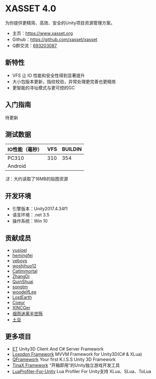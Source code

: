 # XASSET 4.0

为你提供更精简、高效、安全的Unity项目资源管理方案。

- 主页：<https://www.xasset.org>
- Github：<https://github.com/xasset/xasset>
- Q群交流：[693203087](https://jq.qq.com/?_wv=1027&k=5DyV09a)

## 新特性

- VFS 让 IO 性能和安全性得到显著提升
- 大小包版本更新，指纹校验，异常处理更完善也更精炼
- 更智能的寻址模式与更可控的GC

## 入门指南

待更新

## 测试数据

| IO性能（毫秒） | VFS  | BUILDIN |
| -------------- | ---- | ------- |
| PC310          | 310  | 354     |
| Android        |      |         |

*注*：大约读取了16MB的贴图资源



## 开发环境

- 引擎版本：Unity2017.4.34f1
- 语言环境：.net 3.5
- 操作系统：Win 10

## 贡献成员

- [yusjoel](https://github.com/yusjoel)
- [hemingfei](https://github.com/hemingfei)
- [veboys](https://github.com/veboys)
- [woshihuo12](https://github.com/woshihuo12)
- [CatImmortal](https://github.com/CatImmortal) 
- [ZhangDi](https://github.com/ZhangDi2018)
- [QuinShuai](https://github.com/QuinShuai)
- [songtm](https://github.com/songtm)
- [woodelfLee](https://github.com/woodelfLee)
- [LostEarth](https://github.com/LostEarth)
- [Coeur](https://github.com/Coeur)
- [XINCGer](https://github.com/XINCGer)
- [烟雨迷离半世殇](https://www.lfzxb.top/)
- [土豆](https://www.xasset.org/)

## 更多项目

- [ET](https://github.com/egametang/ET) Unity3D Client And C# Server Framework
- [Loxodon Framework](https://github.com/cocowolf/loxodon-framework) MVVM Framework for Unity3D(C# & XLua)
- [QFramework](https://github.com/liangxiegame/QFramework) Your first K.I.S.S Unity 3D Framework
- [TinaX Framework](https://tinax.corala.space/) “开箱即用”的Unity独立游戏开发工具
- [LuaProfiler-For-Unity](https://github.com/ElPsyCongree/LuaProfiler-For-Unity) Lua Profiler For Unity支持 XLua、SLua、ToLua
